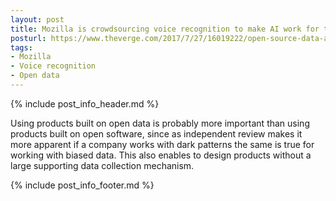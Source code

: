 ```yaml
---
layout: post
title: Mozilla is crowdsourcing voice recognition to make AI work for the people
posturl: https://www.theverge.com/2017/7/27/16019222/open-source-data-ai-mozilla-common-voice-project
tags:
- Mozilla
- Voice recognition
- Open data
---
```


{% include post_info_header.md %}

Using products built on open data is probably more important than using products built on open software, since as independent review makes it more apparent if a company works with dark patterns the same is true for working with biased data. This also enables to design products without a large supporting data collection mechanism.

<!--more-->{% include post_info_footer.md %}
